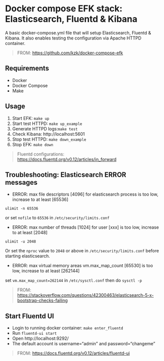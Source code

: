 # Docker compose EFK stack: Elasticsearch, Fluentd & Kibana

A basic docker-compose.yml file that will setup Elasticsearch, Fluentd & Kibana. It also enables testing the configuration via Apache HTTPD container.

> FROM: https://github.com/kzk/docker-compose-efk

## Requirements

* Docker
* Docker Compose
* Make

## Usage

1. Start EFK: `make up`
2. Start test HTTPD: `make up_example`
3. Generate HTTPD logs:`make test`
4. Check Kibana: http://localhost:5601
5. Stop test HTTPD: `make down_example`
6. Stop EFK: `make down`

> Fluentd configurations: https://docs.fluentd.org/v0.12/articles/in_forward

## Troubleshooting: Elasticsearch ERROR messages

* ERROR: max file descriptors [4096] for elasticsearch process is too low, increase to at least [65536]

```shell
ulimit -n 65536
```

or set `nofile` to `65536` in `/etc/security/limits.conf`

* ERROR: max number of threads [1024] for user [xxx] is too low, increase to at least [2048]

```shell
ulimit -u 2048
```

Or set the `nproc` value to `2048` or above in `/etc/security/limits.conf` before starting elasticsearch.

* ERROR: max virtual memory areas vm.max_map_count [65530] is too low, increase to at least [262144]

set `vm.max_map_count=262144` in `/etc/sysctl.conf` then do `sysctl -p`

> FROM: https://stackoverflow.com/questions/42300463/elasticsearch-5-x-bootstrap-checks-failing

## Start Fluentd UI

* Login to running docker container: `make enter_fluentd`
* Run `fluentd-ui start`
* Open http://localhost:9292/
* The default account is username=“admin” and password=“changeme”

> FROM: https://docs.fluentd.org/v0.12/articles/fluentd-ui
